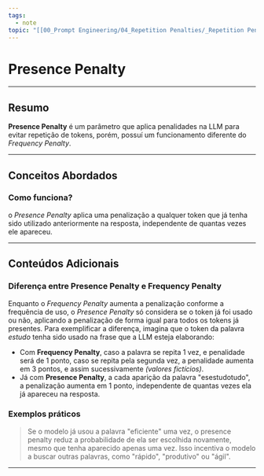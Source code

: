 ```yaml
---
tags:
  - note
topic: "[[00_Prompt Engineering/04_Repetition Penalties/_Repetition Penalties|_Repetition Penalties]]"
---
```

# Presence Penalty

---
## **Resumo**
**Presence Penalty** é um parâmetro que aplica penalidades na LLM para evitar repetição de tokens, porém, possuí um funcionamento diferente do *Frequency Penalty*.

---
## **Conceitos Abordados**

### Como funciona?
o *Presence Penalty* aplica uma penalização a qualquer token que já tenha sido utilizado anteriormente na resposta, independente de quantas vezes ele apareceu.

---
## **Conteúdos Adicionais**

### Diferença entre Presence Penalty e Frequency Penalty
Enquanto o *Frequency Penalty* aumenta a penalização conforme a frequência de uso, o *Presence Penalty* só considera se o token já foi usado ou não, aplicando a penalização de forma igual para todos os tokens já presentes.
Para exemplificar a diferença, imagina que o token da palavra *estudo* tenha sido usado na frase que a LLM esteja elaborando:
- Com **Frequency Penalty**, caso a palavra se repita 1 vez, e penalidade será de 1 ponto, caso se repita pela segunda vez, a penalidade aumenta em 3 pontos, e assim sucessivamente *(valores fictícios)*.
- Já com **Presence Penalty**, a cada aparição da palavra "esestudotudo", a penalização aumenta em 1 ponto, independente de quantas vezes ela já apareceu na resposta.

### Exemplos práticos

> Se o modelo já usou a palavra "eficiente" uma vez, o presence penalty reduz a probabilidade de ela ser escolhida novamente, mesmo que tenha aparecido apenas uma vez. Isso incentiva o modelo a buscar outras palavras, como "rápido", "produtivo" ou "ágil".

---
